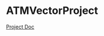 # ATMVectorProject
[Project Doc](https://docs.google.com/document/d/1fjGd2PhNvcNCRg_KGf5zmZXxd_bmBvlUH75HdrPXgrI/edit?usp=sharing)
